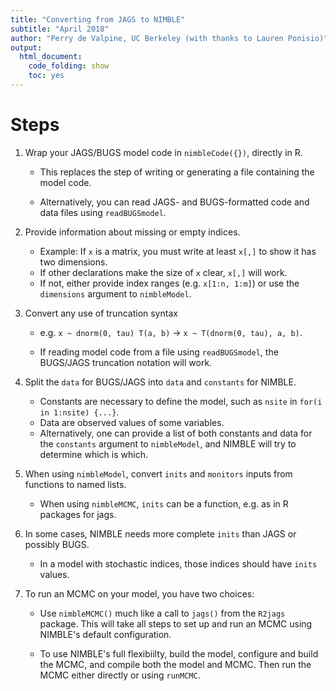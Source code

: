 ```yaml
---
title: "Converting from JAGS to NIMBLE"
subtitle: "April 2018"
author: "Perry de Valpine, UC Berkeley (with thanks to Lauren Ponisio)"
output:
  html_document:
    code_folding: show
    toc: yes
---
```




# Steps

1. Wrap your JAGS/BUGS model code in `nimbleCode({})`, directly in R.

    - This replaces the step of writing or generating a file containing the model code.

    - Alternatively, you can read
  JAGS- and BUGS-formatted code and data files using
  `readBUGSmodel`.

2. Provide information about missing or empty indices.

    - Example: If `x` is a matrix, you must write at least `x[,]` to show it has two dimensions.
    - If other declarations make the size of `x` clear, `x[,]` will work.
    - If not, either provide index ranges (e.g. `x[1:n, 1:m]`) or use the `dimensions` argument to `nimbleModel`.

3. Convert any use of truncation syntax

    - e.g. `x ~ dnorm(0, tau) T(a, b)` $\rightarrow$ `x ~ T(dnorm(0, tau), a, b)`.

    - If reading model code from a file using `readBUGSmodel`, the BUGS/JAGS truncation notation will work.

3. Split the `data` for BUGS/JAGS into `data` and
  `constants` for NIMBLE.

    - Constants are necessary to define the
  model, such as `nsite` in `for(i in 1:nsite) {...}`.
    - Data are
  observed values of some variables.
    - Alternatively, one can provide a list of both
  constants and data for the `constants` argument to
  `nimbleModel`, and NIMBLE will try to determine which is which.

4. When using `nimbleModel`, convert `inits` and `monitors` inputs from functions to named lists.

    - When using `nimbleMCMC`, `inits` can be a function, e.g. as in R packages for jags.

5. In some cases, NIMBLE needs more complete `inits` than JAGS or possibly BUGS.

    - In a model with stochastic indices, those indices should have `inits` values.

6. To run an MCMC on your model, you have two choices:

    - Use `nimbleMCMC()` much like a call to
  `jags()` from the `R2jags` package.  This will take all steps to
  set up and run an MCMC using
   NIMBLE's default configuration.
   
    - To use NIMBLE's full flexibiilty, build the model, configure
   and build the MCMC, and compile both the model and MCMC.  Then run the MCMC either directly or using `runMCMC`.

